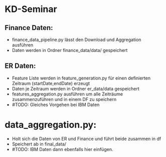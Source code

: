 # KD-Seminar

## Finance Daten:
- finance_data_pipeline.py lässt den Download und Aggregation ausführen
- Daten werden in Ordner finance_data/data/ gespeichert

## ER Daten:
- Feature Liste werden in feature_generation.py für einen definierten Zeitraum (startDate,endDate) erzeugt
- Daten je Zeitraum werden in Ordner er_data/data gespeichert
- features_aggregation.py ausführen um alle Zeiträume zusammenzuführen und in einem DF zu speichern
- #TODO: Gleiches Vorgehen bei IBM Daten

# data_aggregation.py:
- Holt sich die Daten von ER und Finance und führt beide zusammen in df
- Speichert ab in final_data/
- #TODO: IBM Daten dann ebenfalls hier einfügen.